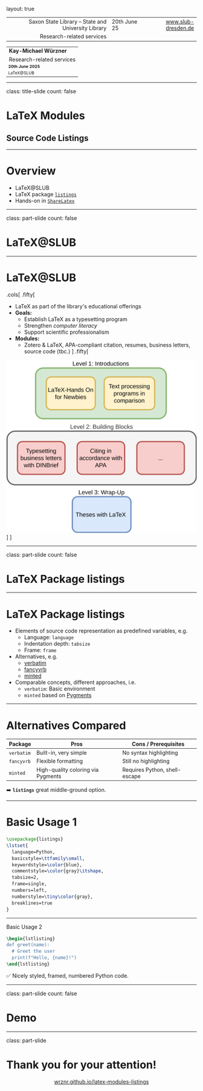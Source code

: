 layout: true

<div class="my-header"></div>

<div class="my-footer">
  <table>
    <tr>
      <td style="text-align:right">Saxon State Library – State and University Library</td>
      <td>20th June 25</td>
      <td style="text-align:right"><a href="https://www.slub-dresden.de/">www.slub-dresden.de</a></td>
    </tr>
    <tr>
      <td style="text-align:right">Research-related services</td>
      <td />
    </tr>
  </table>
</div>

<div class="my-title-footer">
  <table>
    <tr>
      <td style="text-align:left"><b>Kay-Michael Würzner</b></td>
    </tr>
    <tr>
      <td style="text-align:left">Research-related services</td>
    </tr>
    <tr>
      <td style="font-size:8pt"><b>20th June 2025</b></td>
    </tr>
    <tr>
      <td style="font-size:8pt">LaTeX@SLUB</td>
    </tr>
  </table>
</div>

---

class: title-slide
count: false

# LaTeX Modules
## Source Code Listings

---

# Overview

- LaTeX@SLUB
- LaTeX package [`listings`](https://ctan.org/pkg/listings)
- Hands-on in [`ShareLatex`](https://tex.zih.tu-dresden.de/)

---

class: part-slide
count: false

# LaTeX@SLUB

---

# LaTeX@SLUB

.cols[
.fifty[
- LaTeX as part of the library's educational offerings
- **Goals:**
  + Establish LaTeX as a typesetting program
  + Strengthen *computer literacy*
  + Support scientific professionalism
- **Modules:**
  + Zotero & LaTeX, APA-compliant citation, resumes, business letters, source code (tbc.)
]
.fifty[
<img src="img/program_en.svg">
]
]

---

class: part-slide
count: false

# LaTeX Package listings

---

# LaTeX Package listings

- Elements of source code representation as predefined variables, e.g.
  + Language: `language`
  + Indentation depth: `tabsize`
  + Frame: `frame`
- Alternatives, e.g.
  + [verbatim](http://www.weinelt.de/latex/verbatim.html)
  + [fancyvrb](https://ctan.org/pkg/fancyvrb)
  + [minted](https://ctan.org/pkg/minted)
- Comparable concepts, different approaches, i.e.
  + `verbatim`: Basic environment
  + `minted` based on [Pygments](https://pygments.org/)

---

# Alternatives Compared

| Package    | Pros                             | Cons / Prerequisites               |
|------------|----------------------------------|------------------------------------|
| `verbatim` | Built-in, very simple            | No syntax highlighting             |
| `fancyvrb` | Flexible formatting              | Still no highlighting              |
| `minted`   | High-quality coloring via Pygments | Requires Python, shell-escape    |

➡️ **`listings`** great middle-ground option.

---

# Basic Usage 1

```latex
\usepackage{listings}
\lstset{
  language=Python,
  basicstyle=\ttfamily\small,
  keywordstyle=\color{blue},
  commentstyle=\color{gray}\itshape,
  tabsize=2,
  frame=single,
  numbers=left,
  numberstyle=\tiny\color{gray},
  breaklines=true
}
```

---

Basic Usage 2

```latex
\begin{lstlisting}
def greet(name):
  # Greet the user
  print(f"Hello, {name}!")
\end{lstlisting}
```

✅ Nicely styled, framed, numbered Python code.

---

class: part-slide
count: false

# Demo

---

class: part-slide

# Thank you for your attention!

<center>
<a href="https://wrznr.github.io/latex-modules-listings/#1">wrznr.github.io/latex-modules-listings</a>
</center>
